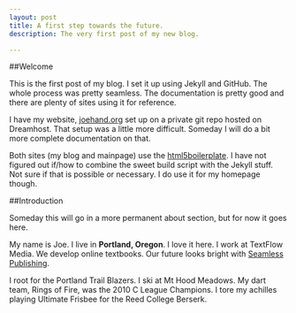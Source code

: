 ```yaml
---
layout: post
title: A first step towards the future.
description: The very first post of my new blog.

---
```


##Welcome

This is the first post of my blog. I set it up using Jekyll and GitHub. The whole process was pretty seamless. The documentation is pretty good and there are plenty of sites using it for reference.


I have my website, <a href="http://joehand.org">joehand.org</a> set up on a private git repo hosted on Dreamhost. That setup was a little more difficult. Someday I will do a bit more complete documentation on that.


Both sites (my blog and mainpage) use the <a href="http://html5boilerplate.com/">html5boilerplate</a>. I have not figured out if/how to combine the sweet build script with the Jekyll stuff. Not sure if that is possible or necessary. I do use it for my homepage though.


##Introduction

Someday this will go in a more permanent about section, but for now it goes here.


My name is Joe. I live in __Portland, Oregon__. I love it here. I work at TextFlow Media. We develop online textbooks. Our future looks bright with <a href="http://seamlesspublishing.com">Seamless Publishing</a>.


I root for the Portland Trail Blazers. I ski at Mt Hood Meadows. My dart team, Rings of Fire, was the 2010 C League Champions. I tore my achilles playing Ultimate Frisbee for the Reed College Berserk.
